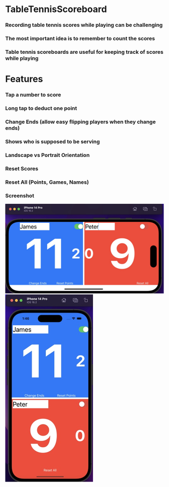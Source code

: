 # TableTennisScoreboard

### Recording table tennis scores while playing can be challenging

### The most important idea is to remember to count the scores 

### Table tennis scoreboards are useful for keeping track of scores while playing


# Features

### Tap a number to score
### Long tap to deduct one point 
### Change Ends (allow easy flipping players when they change ends)
### Shows who is supposed to be serving
### Landscape vs Portrait Orientation
### Reset Scores
### Reset All (Points, Games, Names)

### Screenshot  
![Screenshot](https://github.com/JamesKim4913/TableTennisScoreboard/blob/1f76030365a8de38611ae15fd643e9088ead169d/screenshot/Screenshot1.jpg)  
![Screenshot](https://github.com/JamesKim4913/TableTennisScoreboard/blob/1f76030365a8de38611ae15fd643e9088ead169d/screenshot/Screenshot2.jpg)  
